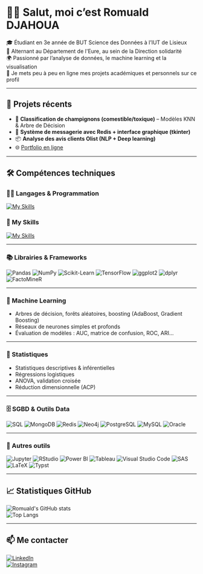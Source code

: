 # 👋🏽 Salut, moi c’est Romuald DJAHOUA

🎓 Étudiant en 3e année de BUT Science des Données à l’IUT de Lisieux  
💼 Alternant au Département de l'Eure, au sein de la Direction solidarité  
🌍 Passionné par l’analyse de données, le machine learning et la visualisation  
📂 Je mets peu à peu en ligne mes projets académiques et personnels sur ce profil  

---

## 🚀 Projets récents

- 🧠 **Classification de champignons (comestible/toxique)** – Modèles KNN & Arbre de Décision  
- 💬 **Système de messagerie avec Redis + interface graphique (tkinter)**  
- 📦 **Analyse des avis clients Olist (NLP + Deep learning)**  
- 🌐 [Portfolio en ligne](https://github.com/Djahaouaromuald/PortfolioRomuald.io)

---

## 🛠️ Compétences techniques

### 👨‍💻 Langages & Programmation
[![My Skills](https://skillicons.dev/icons?i=py,r&theme=dark&perline=7)](https://skillicons.dev)

### 🧠 My Skills

[![My Skills](https://skillicons.dev/icons?i=py,r,vba,excel,powerbi,sql,postgres,mysql,mongodb,redis,git,github,latex,vscode&theme=dark&perline=7)](https://skillicons.dev)

---

### 📚 Librairies & Frameworks

![Pandas](https://img.shields.io/badge/Pandas-150458?style=for-the-badge&logo=pandas)
![NumPy](https://img.shields.io/badge/NumPy-013243?style=for-the-badge&logo=numpy)
![Scikit-Learn](https://img.shields.io/badge/Scikit--Learn-F7931E?style=for-the-badge&logo=scikit-learn&logoColor=white)
![TensorFlow](https://img.shields.io/badge/TensorFlow-FF6F00?style=for-the-badge&logo=tensorflow&logoColor=white)
![ggplot2](https://img.shields.io/badge/ggplot2-1D62F0?style=for-the-badge)
![dplyr](https://img.shields.io/badge/dplyr-27AE60?style=for-the-badge)
![FactoMineR](https://img.shields.io/badge/FactoMineR-4B8BBE?style=for-the-badge)

---

### 🧠 Machine Learning

- Arbres de décision, forêts aléatoires, boosting (AdaBoost, Gradient Boosting)  
- Réseaux de neurones simples et profonds  
- Évaluation de modèles : AUC, matrice de confusion, ROC, ARI…

---

### 🧪 Statistiques

- Statistiques descriptives & inférentielles  
- Régressions logistiques  
- ANOVA, validation croisée  
- Réduction dimensionnelle (ACP)

---

### 🗄️ SGBD & Outils Data

![SQL](https://img.shields.io/badge/SQL-003B57?style=for-the-badge&logo=postgresql&logoColor=white)
![MongoDB](https://img.shields.io/badge/MongoDB-47A248?style=for-the-badge&logo=mongodb&logoColor=white)
![Redis](https://img.shields.io/badge/Redis-DC382D?style=for-the-badge&logo=redis&logoColor=white)
![Neo4j](https://img.shields.io/badge/Neo4j-008CC1?style=for-the-badge&logo=neo4j&logoColor=white)
![PostgreSQL](https://img.shields.io/badge/PostgreSQL-336791?style=for-the-badge&logo=postgresql&logoColor=white)
![MySQL](https://img.shields.io/badge/MySQL-005C84?style=for-the-badge&logo=mysql&logoColor=white)
![Oracle](https://img.shields.io/badge/Oracle-F80000?style=for-the-badge&logo=oracle&logoColor=white)

---

### 🧰 Autres outils

![Jupyter](https://img.shields.io/badge/Jupyter-F37626?style=for-the-badge&logo=jupyter&logoColor=white)
![RStudio](https://img.shields.io/badge/RStudio-75AADB?style=for-the-badge&logo=rstudio&logoColor=white)
![Power BI](https://img.shields.io/badge/Power_BI-F2C811?style=for-the-badge&logo=powerbi&logoColor=black)
![Tableau](https://img.shields.io/badge/Tableau-E97627?style=for-the-badge&logo=tableau&logoColor=white)
![Visual Studio Code](https://img.shields.io/badge/VS%20Code-007ACC?style=for-the-badge&logo=visualstudiocode&logoColor=white)
![SAS](https://img.shields.io/badge/SAS-0B5CAD?style=for-the-badge)
![LaTeX](https://img.shields.io/badge/LaTeX-008080?style=for-the-badge)
![Typst](https://img.shields.io/badge/Typst-black?style=for-the-badge)

---

## 📈 Statistiques GitHub

![Romuald's GitHub stats](https://github-readme-stats.vercel.app/api?username=Djahaouaromuald&show_icons=true&theme=dark)  
![Top Langs](https://github-readme-stats.vercel.app/api/top-langs/?username=Djahaouaromuald&layout=compact&theme=dark)

---

## 📫 Me contacter

[![LinkedIn](https://img.shields.io/badge/LinkedIn-blue?style=for-the-badge&logo=linkedin&logoColor=white)](https://www.linkedin.com/in/romuald-djahoua/)  
[![Instagram](https://img.shields.io/badge/Instagram-red?style=for-the-badge&logo=instagram&logoColor=white)](https://www.instagram.com/4realromi/)
